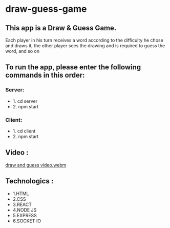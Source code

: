 # draw-guess-game

<h2>This app is a Draw & Guess Game.</h2>
<p>Each player in his turn receives a word according to the difficulty he chose and draws it, the other player sees the drawing and is required to guess the word, and so on</p>

<h2>To run the app, please enter the following commands in this order:</h2>
<h3>Server: </h3>
<ul>
  <li>1. cd server</li>
  <li>2. npm start</li>
</ul>

<h3>Client: </h3>
<ul>
  <li>1. cd client</li>
  <li>2. npm start</li>
</ul>

<h2>Video :</h2>

[draw and guess video.webm](https://user-images.githubusercontent.com/94534918/206864582-c14fcaec-ba94-48a9-b508-5010a665b2b8.webm)

<h2>Technologics :</h2>
<ul>
  <li>1.HTML</li>
  <li>2.CSS</li>
  <li>3.REACT</li>
  <li>4.NODE JS</li>
  <li>5.EXPRESS</li>
  <li>6.SOCKET IO</li>
 </ul>

